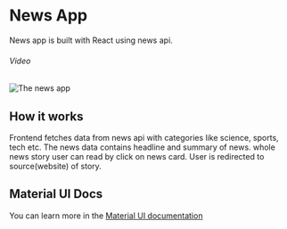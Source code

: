 # News App

News app is built with React using news api.

###### Video

![The news app](/public/newsapp.gif)

## How it works

Frontend fetches data from news api with categories like science, sports, tech etc.
The news data contains headline and summary of news. whole news story user can read by click on news card.
User is redirected to source(website) of story.

## Material UI Docs

You can learn more in the [Material UI documentation](https://material-ui.com/)
